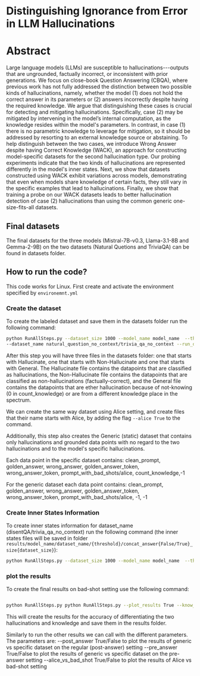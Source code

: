 # Distinguishing Ignorance from Error in LLM Hallucinations

# Abstract

Large language models (LLMs) are susceptible to hallucinations---outputs that are ungrounded, factually incorrect, or inconsistent with prior generations. We focus on close-book Question Answering (CBQA), where previous work has not fully addressed the distinction between two possible kinds of hallucinations, namely, whether the model (1) does not hold the correct answer in its parameters or (2) answers incorrectly despite having the required knowledge. 
We argue that distinguishing these cases is crucial for detecting and mitigating hallucinations.
Specifically, case (2) may be mitigated by intervening in the model’s internal computation, as the knowledge resides within the model's parameters. 
In contrast, in case (1) there is no parametric knowledge to leverage for mitigation, 
so it should be addressed by resorting to an external knowledge source or abstaining.
To help distinguish between the two cases, we introduce Wrong Answer despite having Correct Knowledge (WACK), an approach for constructing model-specific datasets for the second hallucination type. 
Our probing experiments indicate that the two kinds of hallucinations are represented differently in the model's inner states. Next, 
 we show that datasets constructed using WACK exhibit variations across models, demonstrating that even when models share knowledge of certain facts, they still vary in the specific examples that lead to hallucinations.
 Finally, we show that training a probe on our WACK datasets leads to better hallucination detection of case (2) hallucinations than using the common generic one-size-fits-all datasets. 

## Final datasets

The final datasets for the three models (Mistral-7B-v0.3, Llama-3.1-8B and Gemma-2-9B) on the two datasets (Natural Quetions and TriviaQA) can be found in datasets folder.

## How to run the code?

This code works for Linux.
First create and activate the environment specified by `environemnt.yml`

### Create the dataset

To create the labeled dataset and save them in the datasets folder run the following command:

```bash
python RunAllSteps.py --dataset_size 1000 --model_name model_name  --threshold 1 
--dataset_name natural_question_no_context/trivia_qa_no_context --run_dataset_creation True  
```

After this step you will have three files in the datasets folder: one that starts with Hallucinate, one that starts with
Non-Hallucinate and one that starts with General. The Hallucinate file contains the datapoints that are classified as
hallucinations, the Non-Hallucinate file contains the datapoints that are classified as non-hallucinations (factually-correct),
and the General file contains the datapoints that are ether hallucination because of not-knowing (0 in count_knowledge)
or are from a different knowledge place in the spectrum.

We can create the same way dataset using Alice setting, and create files that their name starts with Alice, by adding
the flag `--alice True` to the command.

Additionally, this step also creates the Generic (static) dataset that contains only hallucinations and grounded
data points with no regard to the two hallucinations and to the model's specific hallucinations.

Each data point in the specific dataset contains:
clean_prompt, golden_answer, wrong_answer, golden_answer_token, wrong_answer_token, prompt_with_bad_shots/alice, count_knowledge,-1

For the generic dataset each data point contains:
clean_prompt, golden_answer, wrong_answer, golden_answer_token, wrong_answer_token, prompt_with_bad_shots/alice, -1, -1

### Create Inner States Information

To create inner states information for dataset_name (disentQA/trivia_qa_no_context) run the following command (the inner
states files will be saved in folder
```results/model_name/dataset_name/{threshold}/concat_answer{False/True}_size{dataset_size}```):

```bash
python RunAllSteps.py --dataset_size 1000 --model_name model_name  --threshold 1 --dataset_name dataset_name --run_initial_test True
```

### plot the results

To create the final results on bad-shot setting use the following command:

```bash

python RunAllSteps.py python RunAllSteps.py --plot_results True --know_hall_vs_do_not_know_hall_vs_know True
```

This will create the results for the accuracy of differentiating the two hallucinations and knowledge and save them in
the results folder.

Similarly to run the other results we can call with the different parameters. The parameters are:
--post_answer True/False to plot the results of generic vs specific dataset on the regular (post-answer) setting
--pre_answer True/False to plot the results of generic vs specific dataset on the pre-answer setting
--alice_vs_bad_shot True/False to plot the results of Alice vs bad-shot setting

